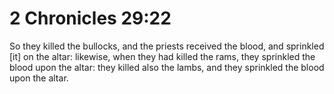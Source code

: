 # 2 Chronicles 29:22

So they killed the bullocks, and the priests received the blood, and sprinkled [it] on the altar: likewise, when they had killed the rams, they sprinkled the blood upon the altar: they killed also the lambs, and they sprinkled the blood upon the altar.